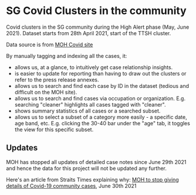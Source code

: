 # SG Covid Clusters in the community

Covid clusters in the SG community during the High Alert phase (May, June 2021). Dataset starts from 28th April 2021, start of the TTSH cluster.

Data source is from [MOH Covid site](https://www.moh.gov.sg/covid-19)

By manually tagging and indexing all the cases, it:

* allows us, at a glance, to intuitively get case relationship insights.
* is easier to update for reporting than having to draw out the clusters or refer to the press release annexes.
* allows us to search and find each case by ID in the dataset (tedious and difficult on the MOH site).
* allows us to search and find cases via occupation or organization. E.g. searching "cleaner" highlights all cases tagged with "cleaner".
* shows summary statistics of all cases or a searched subset.
* allows us to select a subset of a category more easily - a specific date, age band, etc. E.g. clicking the 30-40 bar under the "age" tab, it toggles the view for this specific subset.

## Updates ##

MOH has stopped all updates of detailed case notes since June 29th 2021 and hence the data for this project will not be updated any further.

Here's an article from Straits Times explaining why: [MOH to stop giving details of Covid-19 community cases](https://www.straitstimes.com/singapore/health/moh-to-stop-giving-details-of-covid-19-community-cases), June 30th 2021